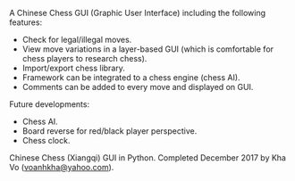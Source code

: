 A Chinese Chess GUI (Graphic User Interface) including the following features:
- Check for legal/illegal moves.
- View move variations in a layer-based GUI (which is comfortable for chess players to research chess).
- Import/export chess library.
- Framework can be integrated to a chess engine (chess AI).
- Comments can be added to every move and displayed on GUI.

Future developments:
- Chess AI.
- Board reverse for red/black player perspective.
- Chess clock.

Chinese Chess (Xiangqi) GUI in Python.
Completed December 2017 by Kha Vo (voanhkha@yahoo.com).
